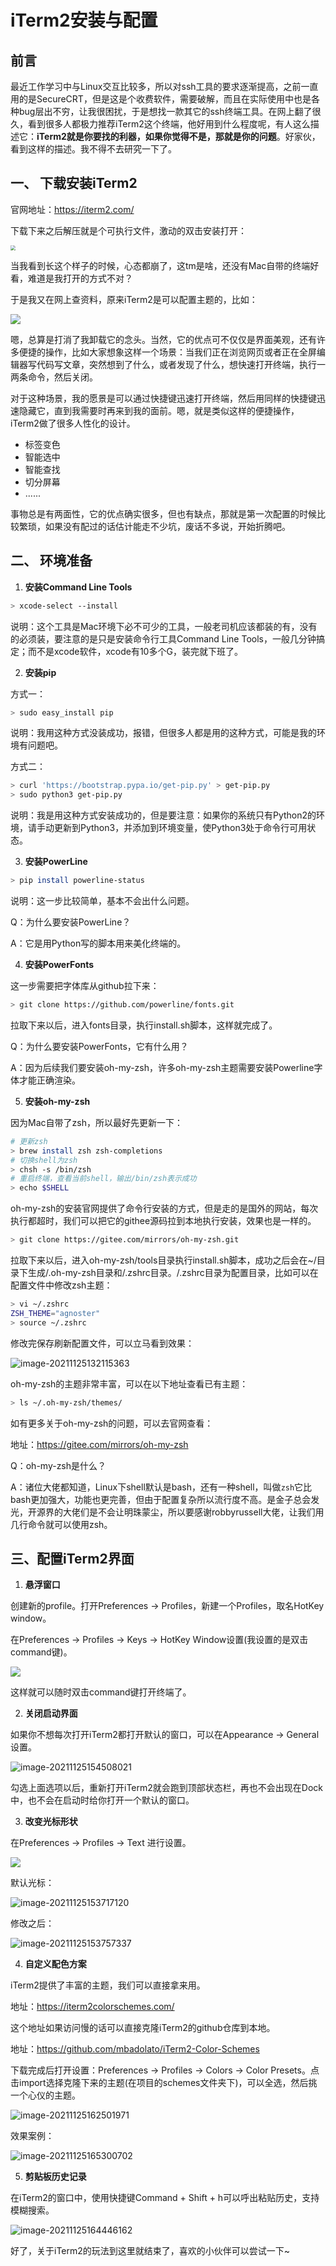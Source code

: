 # iTerm2安装与配置

## 前言

​	最近工作学习中与Linux交互比较多，所以对ssh工具的要求逐渐提高，之前一直用的是SecureCRT，但是这是个收费软件，需要破解，而且在实际使用中也是各种bug层出不穷，让我很困扰，于是想找一款其它的ssh终端工具。在网上翻了很久，看到很多人都极力推荐iTerm2这个终端，他好用到什么程度呢，有人这么描述它：**iTerm2就是你要找的利器，如果你觉得不是，那就是你的问题**。好家伙，看到这样的描述。我不得不去研究一下了。

## 一、 下载安装iTerm2

官网地址：https://iterm2.com/

下载下来之后解压就是个可执行文件，激动的双击安装打开：

<img src="iTerm2安装.assets/iterm2.jpg" style="zoom: 50%;" onerror="this.src='/md/工具类/iTerm2安装.assets/iterm2.jpg'"/>


当我看到长这个样子的时候，心态都崩了，这tm是啥，还没有Mac自带的终端好看，难道是我打开的方式不对？

于是我又在网上查资料，原来iTerm2是可以配置主题的，比如：

<img src="iTerm2%E5%AE%89%E8%A3%85.assets/oh-my-zsh.png" onerror="this.src='/md/工具类/iTerm2%E5%AE%89%E8%A3%85.assets/oh-my-zsh.png'"/>

嗯，总算是打消了我卸载它的念头。当然，它的优点可不仅仅是界面美观，还有许多便捷的操作，比如大家想象这样一个场景：当我们正在浏览网页或者正在全屏编辑器写代码写文章，突然想到了什么，或者发现了什么，想快速打开终端，执行一两条命令，然后关闭。

对于这种场景，我的愿景是可以通过快捷键迅速打开终端，然后用同样的快捷键迅速隐藏它，直到我需要时再来到我的面前。嗯，就是类似这样的便捷操作，iTerm2做了很多人性化的设计。

- 标签变色
- 智能选中
- 智能查找
- 切分屏幕
- ......

事物总是有两面性，它的优点确实很多，但也有缺点，那就是第一次配置的时候比较繁琐，如果没有配过的话估计能走不少坑，废话不多说，开始折腾吧。

## 二、 环境准备

1. **安装Command Line Tools**

```bash
> xcode-select --install
```

说明：这个工具是Mac环境下必不可少的工具，一般老司机应该都装的有，没有的必须装，要注意的是只是安装命令行工具Command Line Tools，一般几分钟搞定；而不是xcode软件，xcode有10多个G，装完就下班了。

2. **安装pip**

 方式一：

```bash
> sudo easy_install pip
```

说明：我用这种方式没装成功，报错，但很多人都是用的这种方式，可能是我的环境有问题吧。

方式二：

```bash
> curl 'https://bootstrap.pypa.io/get-pip.py' > get-pip.py
> sudo python3 get-pip.py
```

说明：我是用这种方式安装成功的，但是要注意：如果你的系统只有Python2的环境，请手动更新到Python3，并添加到环境变量，使Python3处于命令行可用状态。

3. **安装PowerLine**

```bash
> pip install powerline-status
```

说明：这一步比较简单，基本不会出什么问题。

Q：为什么要安装PowerLine？

A：它是用Python写的脚本用来美化终端的。

4. **安装PowerFonts**

这一步需要把字体库从github拉下来：

```bash
> git clone https://github.com/powerline/fonts.git
```

拉取下来以后，进入fonts目录，执行install.sh脚本，这样就完成了。

Q：为什么要安装PowerFonts，它有什么用？

A：因为后续我们要安装oh-my-zsh，许多oh-my-zsh主题需要安装Powerline字体才能正确渲染。

5. **安装oh-my-zsh**

因为Mac自带了zsh，所以最好先更新一下：

```bash
# 更新zsh
> brew install zsh zsh-completions
# 切换shell为zsh
> chsh -s /bin/zsh
# 重启终端，查看当前shell，输出/bin/zsh表示成功
> echo $SHELL
```

oh-my-zsh的安装官网提供了命令行安装的方式，但是走的是国外的网站，每次执行都超时，我们可以把它的githee源码拉到本地执行安装，效果也是一样的。

```bash
> git clone https://gitee.com/mirrors/oh-my-zsh.git
```

拉取下来以后，进入oh-my-zsh/tools目录执行install.sh脚本，成功之后会在~/目录下生成/.oh-my-zsh目录和/.zshrc目录。/.zshrc目录为配置目录，比如可以在配置文件中修改zsh主题：

```bash
> vi ~/.zshrc
ZSH_THEME="agnoster"
> source ~/.zshrc
```

修改完保存刷新配置文件，可以立马看到效果：

![image-20211125132115363](iTerm2安装.assets/image-20211125132115363.png)

oh-my-zsh的主题非常丰富，可以在以下地址查看已有主题：

```bash
> ls ~/.oh-my-zsh/themes/
```

如有更多关于oh-my-zsh的问题，可以去官网查看：

地址：https://gitee.com/mirrors/oh-my-zsh

Q：oh-my-zsh是什么？

A：诸位大佬都知道，Linux下shell默认是bash，还有一种shell，叫做`zsh`它比bash更加强大，功能也更完善，但由于配置复杂所以流行度不高。是金子总会发光，开源界的大佬们是不会让明珠蒙尘，所以要感谢robbyrussell大佬，让我们用几行命令就可以使用zsh。

## 三、配置iTerm2界面

1. **悬浮窗口**

创建新的profile。打开Preferences -> Profiles，新建一个Profiles，取名HotKey window。

在Preferences -> Profiles -> Keys -> HotKey Window设置(我设置的是双击command键)。

<img src="iTerm2安装.assets/image-20211125151100604.png" onerror="this.src='/md/工具类/iTerm2安装.assets/image-20211125151100604.png'"/>

这样就可以随时双击command键打开终端了。

2. **关闭启动界面**

如果你不想每次打开iTerm2都打开默认的窗口，可以在Appearance -> General 设置。

![image-20211125154508021](iTerm2安装.assets/image-20211125154508021-7826310.png)

勾选上面选项以后，重新打开iTerm2就会跑到顶部状态栏，再也不会出现在Dock中，也不会在启动时给你打开一个默认的窗口。

3. **改变光标形状**

在Preferences -> Profiles -> Text 进行设置。

<img src="iTerm2%E5%AE%89%E8%A3%85.assets/image-20211125153824349.png" onerror="this.src='/md/工具类/iTerm2%E5%AE%89%E8%A3%85.assets/image-20211125153824349.png'"/>

默认光标：

![image-20211125153717120](iTerm2安装.assets/image-20211125153717120-7825839.png)

修改之后：

![image-20211125153757337](iTerm2安装.assets/image-20211125153757337-7825878.png)

4. **自定义配色方案**

iTerm2提供了丰富的主题，我们可以直接拿来用。

地址：https://iterm2colorschemes.com/

这个地址如果访问慢的话可以直接克隆iTerm2的github仓库到本地。

地址：https://github.com/mbadolato/iTerm2-Color-Schemes

下载完成后打开设置：Preferences -> Profiles -> Colors -> Color Presets。点击import选择克隆下来的主题(在项目的schemes文件夹下)，可以全选，然后挑一个心仪的主题。

![image-20211125162501971](iTerm2安装.assets/image-20211125162501971-7828704.png)

效果案例：

![image-20211125165300702](iTerm2安装.assets/image-20211125165300702-7830382.png)

5. **剪贴板历史记录**

在iTerm2的窗口中，使用快捷键Command + Shift + h可以呼出粘贴历史，支持模糊搜索。

![image-20211125164446162](iTerm2安装.assets/image-20211125164446162.png)



好了，关于iTerm2的玩法到这里就结束了，喜欢的小伙伴可以尝试一下~



